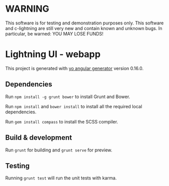 # WARNING

This software is for testing and demonstration purposes only. This software and c-lightning are still very new and contain known and unknown bugs. In particular, be warned: YOU MAY LOSE FUNDS!

# Lightning UI - webapp

This project is generated with [yo angular generator](https://github.com/yeoman/generator-angular)
version 0.16.0.

## Dependencies

Run `npm install -g grunt bower` to install Grunt and Bower.

Run `npm install` and `bower install` to install all the required local dependencies.

Run `gem install compass` to install the SCSS compiler.

## Build & development

Run `grunt` for building and `grunt serve` for preview.

## Testing

Running `grunt test` will run the unit tests with karma.

